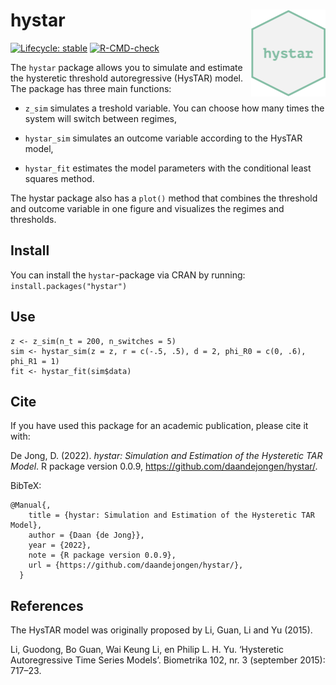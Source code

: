 # hystar <a href="https://daandejongen.github.io/hystar/"><img src="man/figures/logo.png" align="right" height="139" /></a>

<!-- badges: start -->
[![Lifecycle: stable](https://img.shields.io/badge/lifecycle-stable-green.svg)](https://lifecycle.r-lib.org/articles/stages.html#experimental)
[![R-CMD-check](https://github.com/daandejongen/hystar/actions/workflows/R-CMD-check.yaml/badge.svg)](https://github.com/daandejongen/hystar/actions/workflows/R-CMD-check.yaml)
<!-- badges: end -->

The `hystar` package allows you to simulate and estimate the hysteretic
threshold autoregressive (HysTAR) model. The package has three main functions: 

* `z_sim` simulates a treshold variable. You can choose how many times the
system will switch between regimes,

* `hystar_sim` simulates an outcome variable according to the HysTAR model,

* `hystar_fit` estimates the model parameters with the conditional least
squares method.

The hystar package also has a `plot()` method that combines the
threshold and outcome variable in one figure and visualizes the regimes and 
thresholds.

## Install
You can install the `hystar`-package via CRAN by running:
`install.packages("hystar")`

## Use
```
z <- z_sim(n_t = 200, n_switches = 5)
sim <- hystar_sim(z = z, r = c(-.5, .5), d = 2, phi_R0 = c(0, .6), phi_R1 = 1)
fit <- hystar_fit(sim$data)
```

## Cite
If you have used this package for an academic publication, please cite it with:

De Jong, D. (2022). _hystar: Simulation and Estimation of the Hysteretic TAR Model_. R package version 0.0.9, <https://github.com/daandejongen/hystar/>.

BibTeX:
```
@Manual{,
    title = {hystar: Simulation and Estimation of the Hysteretic TAR Model},
    author = {Daan {de Jong}},
    year = {2022},
    note = {R package version 0.0.9},
    url = {https://github.com/daandejongen/hystar/},
  }
```

## References
The HysTAR model was originally proposed by Li, Guan, Li and Yu (2015). 

Li, Guodong, Bo Guan, Wai Keung Li, en Philip L. H. Yu. ‘Hysteretic Autoregressive Time Series Models’. Biometrika 102, nr. 3 (september 2015): 717–23.

